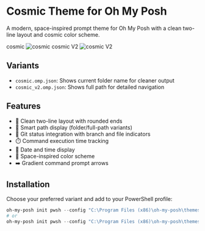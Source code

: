 # Cosmic Theme for Oh My Posh

A modern, space-inspired prompt theme for Oh My Posh with a clean two-line layout and cosmic color scheme.

cosmic
![cosmic](https://github.com/user-attachments/assets/38ce4eef-9971-4b08-a173-4183ea342e5f)
cosmic V2
![cosmic V2](https://github.com/user-attachments/assets/b6df63cf-78ec-472d-a62a-140c825a0f27)



## Variants

- `cosmic.omp.json`: Shows current folder name for cleaner output
- `cosmic_v2.omp.json`: Shows full path for detailed navigation

## Features

- 🚀 Clean two-line layout with rounded ends
- 📂 Smart path display (folder/full-path variants)
- 🔄 Git status integration with branch and file indicators
- ⏱️ Command execution time tracking
- 📅 Date and time display
- 🎨 Space-inspired color scheme
- ➡️ Gradient command prompt arrows

## Installation

Choose your preferred variant and add to your PowerShell profile:

```powershell
oh-my-posh init pwsh --config "C:\Program Files (x86)\oh-my-posh\themes\cosmic.omp.json" | Invoke-Expression
# or
oh-my-posh init pwsh --config "C:\Program Files (x86)\oh-my-posh\themes\cosmic_v2.omp.json" | Invoke-Expression
